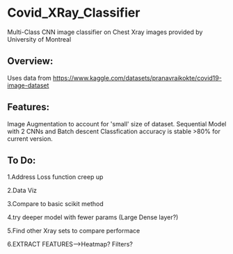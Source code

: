 # Covid_XRay_Classifier

Multi-Class CNN image classifier on Chest Xray images provided by University of Montreal

## Overview:

Uses data from https://www.kaggle.com/datasets/pranavraikokte/covid19-image-dataset

## Features:

Image Augmentation to account for 'small' size of dataset.
Sequential Model with 2 CNNs and Batch descent
Classfication accuracy is stable >80% for current version.


## To Do:

1.Address Loss function creep up

2.Data Viz

3.Compare to basic scikit method

4.try deeper model with fewer params (Large Dense layer?)

5.Find other Xray sets to compare performace

6.EXTRACT FEATURES-->Heatmap? Filters?
